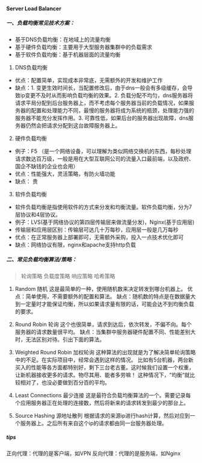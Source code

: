 #### Server Load Balancer

##### 一、负载均衡常见技术方案：
- 基于DNS负载均衡：在地域上的流量均衡
- 基于硬件负载均衡：主要用于大型服务器集群中的负载需求
- 基于软件负载均衡：基于机器层面的流量均衡

1. DNS负载均衡
- 优点：配置简单，实现成本非常底，无需额外的开发和维护工作
- 缺点：1. 变更生效时间长，当配置修改后，由于dns一般会有多级缓存，会导致ip变更不及时从而影响负载均衡的效果。2. 负载分配不均匀，dns服务器将请求平局分配到后台服务器上，而不考虑每个服务器当前的负载情况，如果服务器的配置和处理能力不同，最慢的服务器将成为系统的瓶颈，处理能力强的服务器不能充分发挥作用。3. 可靠性低，如果后台的服务器出现故障，dns服务器仍然会把请求分配到这台故障服务器上。


2. 硬件负载均衡
- 例子：F5 （是一个网络设备，可以理解为类似网络交换机的东西，每秒处理请求数达百万级，一般是用在大型互联网公司的流量入口最前端，以及政府、国企不缺钱的企业也会用）
- 优点：性能强大，灵活策略，有防火墙功能
- 缺点： 贵

3. 软件负载均衡
- 软件负载均衡是指使用软件的方式来分发和均衡流量。软件负载均衡，分为7层协议和4层协议。
- 例子：LVS(基于网络协议的第四层传输层来做流量分发)，Nginx(基于应用层)
- 传输层和应用层区别：传输层可达几十万每秒，应用层一般是几万每秒
- 优点：在正常服务器上部署即可，无需额外采购，投入一点技术优化即可
- 缺点：网络协议有限，nginx和apache支持http负载

##### 二、常见负载均衡算法/策略：
> 轮询策略
负载度策略
响应策略
哈希策略


1. Random 随机
这是最简单的一种，使用随机数来决定转发到哪台机器上。
优点：简单使用，不需要额外的配置和算法。
缺点：随机数的特点是在数据量大到一定量时才能保证均衡，所以如果请求量有限的话，可能会达不到均衡负载的要求。

2. Round Robin 轮询
这个也很简单，请求到达后，依次转发，不偏不向。每个服务器的请求数量很平均。
缺点：当集群中服务器硬件配置不同、性能差别大时，无法区别对待。引出下面的算法。

3. Weighted Round Robin 加权轮询
这种算法的出现就是为了解决简单轮询策略中的不足。在实际项目中，经常会遇到这样的情况。
比如有5台机器，两台新买入的性能等各方面都特别好，剩下三台老古董。这时候我们设置一个权重，让新机器接收更多的请求。物尽其用、能者多劳嘛！
这种情况下，“均衡“就比较相对了，也没必要做到百分百的平均。

4. Least Connections 最少连接
这是最符合负载均衡算法的一个。需要记录每个应用服务器正在处理的连接数，然后将新来的请求转发到最少的那台上。

5. Source Hashing 源地址散列
根据请求的来源ip进行hash计算，然后对应到一个服务器上。之后所有来自这个ip的请求都由同一台服务器处理。


##### tips
正向代理：代理的是客户端，如VPN
反向代理：代理的是服务端，如Nginx
